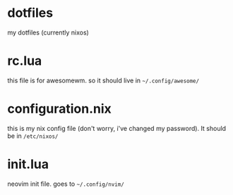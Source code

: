 # dotfiles
my dotfiles (currently nixos)

# rc.lua
this file is for awesomewm. so it should live in `~/.config/awesome/`

# configuration.nix
this is my nix config file (don't worry, i've changed my password). It should be in `/etc/nixos/`

# init.lua
neovim init file. goes to `~/.config/nvim/`
